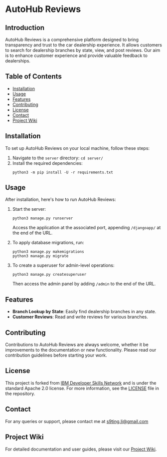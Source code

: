 # AutoHub Reviews

## Introduction
AutoHub Reviews is a comprehensive platform designed to bring transparency and trust to the car dealership experience. It allows customers to search for dealership branches by state, view, and post reviews. Our aim is to enhance customer experience and provide valuable feedback to dealerships.

## Table of Contents
- [Installation](#installation)
- [Usage](#usage)
- [Features](#features)
- [Contributing](#contributing)
- [License](#license)
- [Contact](#contact)
- [Project Wiki](#project-wiki)

## Installation
To set up AutoHub Reviews on your local machine, follow these steps:
1. Navigate to the `server` directory: `cd server/`
2. Install the required dependencies:
   ```
   python3 -m pip install -U -r requirements.txt
   ```

## Usage
After installation, here's how to run AutoHub Reviews:
1. Start the server:
   ```
   python3 manage.py runserver
   ```
   Access the application at the associated port, appending `/djangoapp/` at the end of the URL.

2. To apply database migrations, run:
   ```
   python3 manage.py makemigrations
   python3 manage.py migrate
   ```

3. To create a superuser for admin-level operations:
   ```
   python3 manage.py createsuperuser
   ```
   Then access the admin panel by adding `/admin` to the end of the URL.

## Features
- **Branch Lookup by State**: Easily find dealership branches in any state.
- **Customer Reviews**: Read and write reviews for various branches.

## Contributing
Contributions to AutoHub Reviews are always welcome, whether it be improvements to the documentation or new functionality. Please read our contribution guidelines before starting your work.

## License
This project is forked from [IBM Developer Skills Network](https://github.com/ibm-developer-skills-network/agfzb-CloudAppDevelopment_Capstone) and is under the standard Apache 2.0 license. For more information, see the [LICENSE](LICENSE) file in the repository.

## Contact
For any queries or support, please contact me at s9ting.li@gmail.com

## Project Wiki
For detailed documentation and user guides, please visit our [Project Wiki](https://github.com/yourusername/yourrepository/wiki).
```
